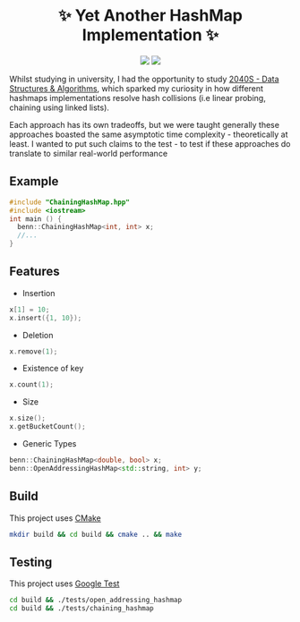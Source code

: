 <h1 align=center>✨ Yet Another HashMap Implementation ✨</h1>

<div align=center>
  <img src="https://github.com/btjm123/hashmap/actions/workflows/test-macos.yaml/badge.svg"/>
  <img src="https://github.com/btjm123/hashmap/actions/workflows/test-ubuntu.yaml/badge.svg"/>
</div>


Whilst studying in university, I had the opportunity to study [2040S - Data Structures & Algorithms](https://www.comp.nus.edu.sg/~stevenha/cs2040s.html), which sparked my curiosity in how different hashmaps implementations resolve hash collisions (i.e linear probing, chaining using linked lists). 

Each approach has its own tradeoffs, but we were taught generally these approaches boasted the same asymptotic time complexity - theoretically at least. I wanted to put such claims to the test - to test if these approaches do translate to similar real-world performance


## Example

```cpp
#include "ChainingHashMap.hpp"
#include <iostream>
int main () {
  benn::ChainingHashMap<int, int> x;
  //...
}
```

## Features
- Insertion
```cpp
x[1] = 10;
x.insert({1, 10});
```
- Deletion
```cpp
x.remove(1);
```
- Existence of key
```cpp
x.count(1);
```
- Size
```cpp
x.size();
x.getBucketCount();
```
- Generic Types
```cpp
benn::ChainingHashMap<double, bool> x;
benn::OpenAddressingHashMap<std::string, int> y;
```

## Build
This project uses [CMake](https://cmake.org/)
```sh
mkdir build && cd build && cmake .. && make
```

## Testing
This project uses [Google Test](https://github.com/google/googletest)
```sh
cd build && ./tests/open_addressing_hashmap
cd build && ./tests/chaining_hashmap
```
